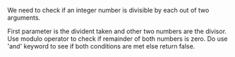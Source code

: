 We need  to check if an integer number is divisible by each out of two arguments.

First parameter is the divident taken and other two numbers are the divisor.
Use modulo operator to check if remainder of both numbers is zero.
Do use 'and' keyword to see if both conditions are met else return false.
